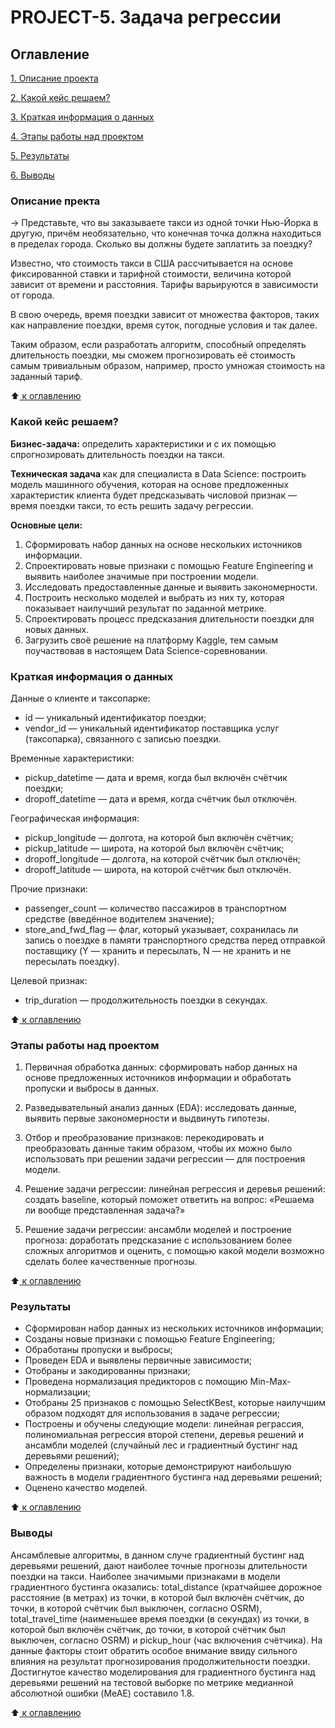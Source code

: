 # PROJECT-5. Задача регрессии

 ## Оглавление
 [1. Описание проекта](#Описание-проекта)

 [2. Какой кейс решаем?](#Какой-кейс-решаем)

 [3. Краткая информация о данных](#Краткая-информация-о-данных)

 [4. Этапы работы над проектом](#Этапы-работы-над-проектом)

 [5. Результаты](#Результаты)
 
 [6. Выводы](#Выводы)


### Описание пректа 

→ Представьте, что вы заказываете такси из одной точки Нью-Йорка в другую, причём необязательно, что конечная точка должна находиться в пределах города. Сколько вы должны будете заплатить за поездку?

Известно, что стоимость такси в США рассчитывается на основе фиксированной ставки и тарифной стоимости, величина которой зависит от времени и расстояния. Тарифы варьируются в зависимости от города.

В свою очередь, время поездки зависит от множества факторов, таких как направление поездки, время суток, погодные условия и так далее.

Таким образом, если разработать алгоритм, способный определять длительность поездки, мы сможем прогнозировать её стоимость самым тривиальным образом, например, просто умножая стоимость на заданный тариф.

:arrow_up:[ к оглавлению](#Оглавление)

### Какой кейс решаем?

**Бизнес-задача:** определить характеристики и с их помощью спрогнозировать длительность поездки на такси.

**Техническая задача** как для специалиста в Data Science: построить модель машинного обучения, которая на основе предложенных характеристик клиента будет предсказывать числовой признак — время поездки такси, то есть решить задачу регрессии.

**Основные цели:**
1. Сформировать набор данных на основе нескольких источников информации.
2. Спроектировать новые признаки с помощью Feature Engineering и выявить наиболее значимые при построении модели.
3. Исследовать предоставленные данные и выявить закономерности.
4. Построить несколько моделей и выбрать из них ту, которая показывает наилучший результат по заданной метрике.
5. Спроектировать процесс предсказания длительности поездки для новых данных.
6. Загрузить своё решение на платформу Kaggle, тем самым поучаствовав в настоящем Data Science-соревновании.

### Краткая информация о данных

Данные о клиенте и таксопарке:
* id — уникальный идентификатор поездки;
* vendor_id — уникальный идентификатор поставщика услуг (таксопарка), связанного с записью поездки.

Временные характеристики:
* pickup_datetime — дата и время, когда был включён счётчик поездки;
* dropoff_datetime — дата и время, когда счётчик был отключён.

Географическая информация:
* pickup_longitude — долгота, на которой был включён счётчик;
* pickup_latitude — широта, на которой был включён счётчик;
* dropoff_longitude — долгота, на которой счётчик был отключён;
* dropoff_latitude — широта, на которой счётчик был отключён.

Прочие признаки:
* passenger_count — количество пассажиров в транспортном средстве (введённое водителем значение);
* store_and_fwd_flag — флаг, который указывает, сохранилась ли запись о поездке в памяти транспортного средства перед отправкой поставщику (Y — хранить и пересылать, N — не хранить и не пересылать поездку).

Целевой признак:
* trip_duration — продолжительность поездки в секундах.

:arrow_up:[ к оглавлению](#Оглавление)

### Этапы работы над проектом

1. Первичная обработка данных: сформировать набор данных на основе предложенных источников информации и обработать пропуски и выбросы в данных.

2. Разведывательный анализ данных (EDA): исследовать данные, выявить первые закономерности и выдвинуть гипотезы.

3. Отбор и преобразование признаков: перекодировать и преобразовать данные таким образом, чтобы их можно было использовать при решении задачи регрессии — для построения модели.

4. Решение задачи регрессии: линейная регрессия и деревья решений: создать baseline, который поможет ответить на вопрос: «Решаема ли вообще представленная задача?»

5. Решение задачи регрессии: ансамбли моделей и построение прогноза: доработать предсказание с использованием более сложных алгоритмов и оценить, с помощью какой модели возможно сделать более качественные прогнозы.

:arrow_up:[ к оглавлению](#Оглавление)

### Результаты

- Сформирован набор данных из нескольких источников информации;
- Созданы новые признаки с помощью Feature Engineering;
- Обработаны пропуски и выбросы;
- Проведен EDA и выявлены первичные зависимости;
- Отобраны и закодированны признаки;
- Проведена нормализация предикторов с помощию Min-Max-нормализации;
- Отобраны 25 признаков с помощью SelectKBest, которые наилучшим образом подходят для использования в задаче регрессии;
- Построены и обучены следующие модели: линейная реграссия, полиномиальная регрессия второй степени, деревья решений и ансамбли моделей (случайный лес и градиентный бустинг над деревьями решений);
- Определены признаки, которые демонстрируют наибольшую  важность в модели градиентного бустинга над деревьями решений;
- Оценено качество моделей.

:arrow_up:[ к оглавлению](#Оглавление)

### Выводы
Ансамблевые алгоритмы, в данном случе градиентный бустинг над деревьями решений, дают наиболее точные прогнозы длительности поездки на такси. 
Наиболее значимыми признаками в модели градиентного бустинга оказались: total_distance (кратчайшее дорожное расстояние (в метрах) из точки, в которой был включён счётчик, до точки, в которой счётчик был выключен, согласно OSRM), total_travel_time (наименьшее время поездки (в секундах) из точки, в которой был включён счётчик, до точки, в которой счётчик был выключен, согласно OSRM) и pickup_hour (час включения счётчика). На данные факторы стоит обратить особое внимание ввиду сильного влияния на результат прогнозирования продолжительности поездки.
Достигнутое качество моделирования для градиентного бустинга над деревьями решений на тестовой выборке по метрике медианной абсолютной ошибки (MeAE) составило 1.8.

:arrow_up:[ к оглавлению](#Оглавление)